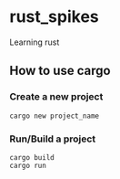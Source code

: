 # rust_spikes
Learning rust

## How to use cargo
### Create a new project
```
cargo new project_name
```

### Run/Build a project
```
cargo build
cargo run
```